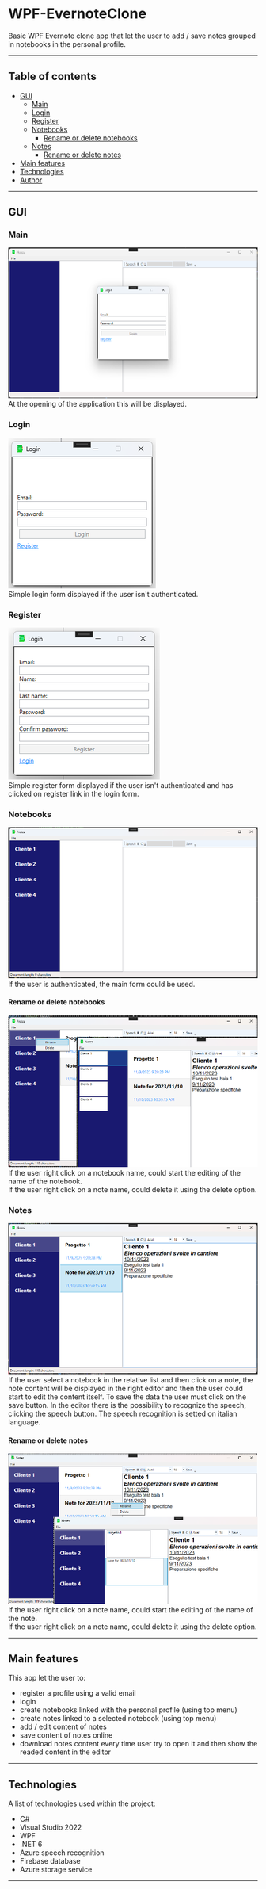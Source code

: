 # WPF-EvernoteClone
Basic WPF Evernote clone app that let the user to add / save notes grouped in notebooks in the personal profile.
***

## Table of contents
- [GUI](#gui)
  - [Main](#main)
  - [Login](#login)
  - [Register](#register)
  - [Notebooks](#notebooks)
    - [Rename or delete notebooks](#rename-or-delete-notebooks)
  - [Notes](#notes)
    - [Rename or delete notes](#rename-or-delete-notes)
- [Main features](#main-features)
- [Technologies](#technologies)
- [Author](#author)
***

## GUI
### Main
![](/Screenshots/Main.png)
<br />At the opening of the application this will be displayed.

### Login 
![](/Screenshots/Login.png)
<br />Simple login form displayed if the user isn't authenticated.

### Register
![](/Screenshots/Register.png)
<br />Simple register form displayed if the user isn't authenticated and has clicked on register link in the login form.

### Notebooks
![](/Screenshots/Notebooks.png)
<br />If the user is authenticated, the main form could be used.

#### Rename or delete notebooks
![](/Screenshots/RenameNotebook.png)
<br />If the user right click on a notebook name, could start the editing of the name of the notebook.
<br />If the user right click on a note name, could delete it using the delete option.

### Notes
![](/Screenshots/Notes.png)
<br />If the user select a notebook in the relative list and then click on a note, the note content will be displayed in the right editor and then the user could start to edit the content itself.
To save the data the user must click on the save button.
In the editor there is the possibility to recognize the speech, clicking the speech button.
The speech recognition is setted on italian language.

#### Rename or delete notes
![](/Screenshots/RenameNote.png)
<br />If the user right click on a note name, could start the editing of the name of the note.
<br />If the user right click on a note name, could delete it using the delete option.

***

## Main features
This app let the user to:
* register a profile using a valid email
* login
* create notebooks linked with the personal profile (using top menu)
* create notes linked to a selected notebook (using top menu)
* add / edit content of notes
* save content of notes online
* download notes content every time user try to open it and then show the readed content in the editor
***

## Technologies
A list of technologies used within the project:
* C#
* Visual Studio 2022
* WPF
* .NET 6
* Azure speech recognition
* Firebase database
* Azure storage service
***
